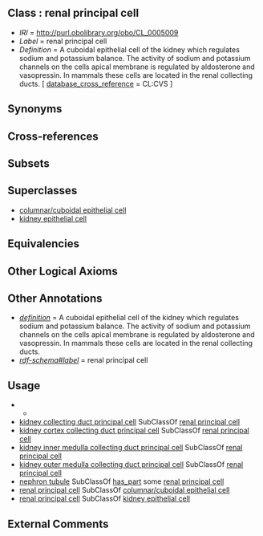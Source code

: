 
## Class : renal principal cell

 * *IRI* = http://purl.obolibrary.org/obo/CL_0005009
 * *Label* = renal principal cell
 * *Definition* = A cuboidal epithelial cell of the kidney which regulates sodium and potassium balance. The activity of sodium and potassium channels on the cells apical membrane is regulated by aldosterone and vasopressin. In mammals these cells are located in the renal collecting ducts. [ [database_cross_reference](../../ef/oboInOwl#hasDbXref.md) = CL:CVS ]

## Synonyms


## Cross-references


## Subsets


## Superclasses

 * [columnar/cuboidal epithelial cell](../../CL/75/CL_0000075.md)
 * [kidney epithelial cell](../../CL/18/CL_0002518.md)

## Equivalencies


## Other Logical Axioms


## Other Annotations

 * *[definition](../../IAO/15/IAO_0000115.md)* = A cuboidal epithelial cell of the kidney which regulates sodium and potassium balance. The activity of sodium and potassium channels on the cells apical membrane is regulated by aldosterone and vasopressin. In mammals these cells are located in the renal collecting ducts.
 * *[rdf-schema#label](../../el/rdf-schema#label.md)* = renal principal cell

## Usage

 * -
 * [kidney collecting duct principal cell](../../CL/31/CL_1001431.md) SubClassOf [renal principal cell](../../CL/09/CL_0005009.md)
 * [kidney cortex collecting duct principal cell](../../CL/14/CL_1000714.md) SubClassOf [renal principal cell](../../CL/09/CL_0005009.md)
 * [kidney inner medulla collecting duct principal cell](../../CL/18/CL_1000718.md) SubClassOf [renal principal cell](../../CL/09/CL_0005009.md)
 * [kidney outer medulla collecting duct principal cell](../../CL/16/CL_1000716.md) SubClassOf [renal principal cell](../../CL/09/CL_0005009.md)
 * [nephron tubule](../../UBERON/31/UBERON_0001231.md) SubClassOf [has_part](../../BFO/51/BFO_0000051.md) some [renal principal cell](../../CL/09/CL_0005009.md)
 * [renal principal cell](../../CL/09/CL_0005009.md) SubClassOf [columnar/cuboidal epithelial cell](../../CL/75/CL_0000075.md)
 * [renal principal cell](../../CL/09/CL_0005009.md) SubClassOf [kidney epithelial cell](../../CL/18/CL_0002518.md)

## External Comments

